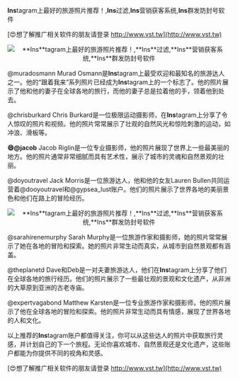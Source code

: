 **Ins**tagram上最好的旅游照片推荐！,**Ins**过滤,**Ins**营销获客系统,**Ins**群发防封号软件

[😍想了解推广相关软件的朋友请登录 http://www.vst.tw](http://www.vst.tw)

 <center><img src="https://vst.tw/MP4/tuiguang/png/2.png" alt="**Ins**tagram上最好的旅游照片推荐！,**Ins**过滤,**Ins**营销获客系统,**Ins**群发防封号软件"></center>

@muradosmann
Murad Osmann是**Ins**tagram上最受欢迎和最知名的旅游达人之一。他的“跟着我来”系列照片已经成为**Ins**tagram上的一个标志了。他的照片展示了他和他的妻子在全球各地的旅行，而他的妻子总是拉着他的手，领着他到处去。

@chrisburkard
Chris Burkard是一位极限运动摄影师，在**Ins**tagram上分享了令人惊叹的照片和视频。他的照片常常展示了壮观的自然风光和惊险刺激的运动，如冲浪、滑板等。

**😄@jacob**
Jacob Riglin是一位专业摄影师，他的照片展现了世界上一些最美丽的地方。他的照片通常非常细腻而具有艺术性，展示了城市的灵魂和自然景观的壮丽。

@doyoutravel
Jack Morris是一位旅游达人，他和他的女友Lauren Bullen共同运营着@dooyoutravel和@gypsea_lust账户。他们的照片展示了世界各地的美丽景色和他们在路上的冒险经历。

 <center><img src="https://vst.tw/MP4/tuiguang/png/0.png" alt="**Ins**tagram上最好的旅游照片推荐！,**Ins**过滤,**Ins**营销获客系统,**Ins**群发防封号软件"></center>

@sarahirenemurphy
Sarah Murphy是一位旅游作家和摄影师，她的照片常常展示了她在各地的冒险和探索。她的照片非常生动而真实，从城市到自然景观都有涵盖。

@theplanetd
Dave和Deb是一对夫妻旅游达人，他们在**Ins**tagram上分享了他们在全球各地的旅行经历。他们的照片展示了一些最壮观的景观和文化遗产，从非洲的大草原到亚洲的古老寺庙。

@expertvagabond
Matthew Karsten是一位专业旅游作家和摄影师，他的照片展示了他在全球各地的冒险和探索。他的照片非常生动而具有情感，展现了世界各地的人和文化。

以上推荐的**Ins**tagram账户都值得关注，你可以从这些达人的照片中获取旅行灵感，并计划自己的下一个旅程。无论你喜欢城市、自然景观还是文化遗产，这些账户都能为你提供不同的视角和灵感。

[😍想了解推广相关软件的朋友请登录 http://www.vst.tw](http://www.vst.tw)



